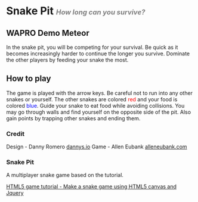 # Snake Pit <span style="color:grey; font-size: 65%;"><i>How long can you survive?</i></span>

## WAPRO Demo Meteor

In the snake pit, you will be competing for your survival. Be quick as it becomes increasingly harder to continue the longer you survive. Dominate the other players by feeding your snake the most.

## How to play

The game is played with the arrow keys. Be careful not to run into any other snakes or yourself. The other snakes are colored <span style="color:red">red</span> and your food is colored <span style="color: blue;">blue</span>. Guide your snake to eat food while avoiding collisions. You may go through walls and find yourself on the opposite side of the pit. Also gain points by trapping other snakes and ending them.

### Credit

Design - Danny Romero [dannys.io](http://dannys.io/ "Danny Romero's Website")
Game - Allen Eubank [alleneubank.com](https://alleneubank.com/ "Allen Eubank's Website")

### Snake Pit

A multiplayer snake game based on the tutorial.

[HTML5 game tutorial - Make a snake game using HTML5 canvas and Jquery](http://thecodeplayer.com/walkthrough/html5-game-tutorial-make-a-snake-game-using-html5-canvas-jquery)

